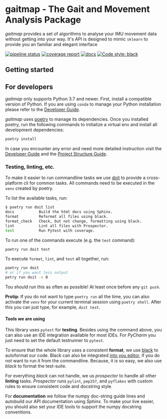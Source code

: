 # gaitmap - The Gait and Movement Analysis Package

*gaitmap* provides a set of algorithms to analyse your IMU movement data without getting into your way.
It's API is designed to mimic `sklearn` to provide you an familiar and elegant interface


[![pipeline status](https://mad-srv.informatik.uni-erlangen.de/newgaitpipeline/gaitmap/badges/master/pipeline.svg)](https://mad-srv.informatik.uni-erlangen.de/newgaitpipeline/gaitmap/-/commits/master)
[![coverage report](https://mad-srv.informatik.uni-erlangen.de/newgaitpipeline/gaitmap/badges/master/coverage.svg)](https://mad-srv.informatik.uni-erlangen.de/newgaitpipeline/gaitmap/-/commits/master)
[![docs](https://img.shields.io/badge/docs-online-green.svg)](http://newgaitpipeline.mad-pages.informatik.uni-erlangen.de/gaitmap/README.html)
[![Code style: black](https://img.shields.io/badge/code%20style-black-000000.svg)](https://github.com/psf/black)

## Getting started

## For developers

*gaitmap* only supports Python 3.7 and newer.
First, install a compatible version of Python.
If you are using `conda` to manage your Python installation please refer to the 
[Developer Guide](http://newgaitpipeline.mad-pages.informatik.uni-erlangen.de/gaitmap/guides/Development-Guide.html). 

*gaitmap* uses [poetry](https://python-poetry.org) to manage its dependencies.
Once you installed poetry, run the following commands to initialize a virtual env and install all development 
dependencies:

```bash
poetry install
```

In case you encounter any error and need more detailed instruction visit the 
[Developer Guide](http://newgaitpipeline.mad-pages.informatik.uni-erlangen.de/gaitmap/guides/Development-Guide.html) and the 
[Project Structure Guide](http://newgaitpipeline.mad-pages.informatik.uni-erlangen.de/gaitmap/guides/Project-Structure.html).

### Testing, linting, etc.

To make it easier to run commandline tasks we use [doit](https://pydoit.org/contents.html) to provide a cross-platform 
cli for common tasks.
All commands need to be executed in the `venv` created by poetry.

To list the available tasks, run:

```bash
$ poetry run doit list
docs           Build the html docs using Sphinx.
format         Reformat all files using black.
format_check   Check, but not change, formatting using black.
lint           Lint all files with Prospector.
test           Run Pytest with coverage.
```

To run one of the commands execute (e.g. the `test` command):
```bash
poetry run doit test
```

To execute `format`, `lint`, and `test` all together, run:
```bash
poetry run doit
# or if you want less output
petry run doit -v 0
```

Tou should run this as often as possible!
At least once before any `git push`.

**Protip**: If you do not want to type `poetry run` all the time, you can also activate the `venv` for your current
terminal session using `poetry shell`.
After this you can just type, for example, `doit test`.

#### Tools we are using

This library uses `pytest` for **testing**. Besides using the command above, you can also use an IDE integration available
for most IDEs.
For *PyCharm* you just need to set the default testrunner to `pytest`.

To ensure that the whole library uses a consistent **format**, we use [black](https://github.com/psf/black) to
autoformat our code.
Black can also be integrated [into you editor](https://black.readthedocs.io/en/stable/editor_integration.html), if you
do not want to run it from the commandline.
Because, it is so easy, we also use *black* to format the test-suite.

For everything *black* can not handle, we us *prospector* to handle all other **linting** tasks.
*Prospector* runs `pylint`, `pep257`, and `pyflakes` with custom rules to ensure consistent code and docstring style.

For **documentation** we follow the numpy doc-string guide lines and autobuild our API documentation using *Sphinx*.
To make your live easier, you should also set your IDE tools to support the numpy docstring conventions.
